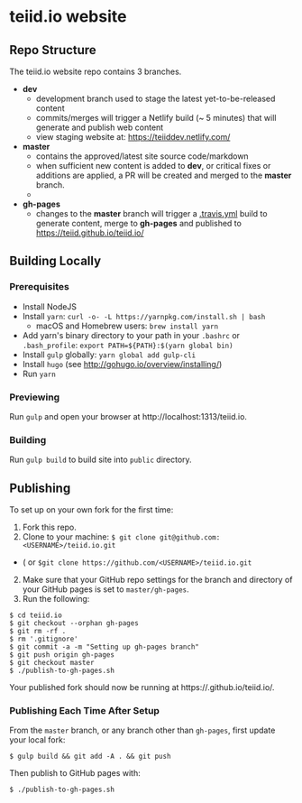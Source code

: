 # teiid.io website

## Repo Structure

The teiid.io website repo contains 3 branches.


* **dev**
  * development branch used to stage the latest yet-to-be-released content
  * commits/merges will trigger a Netlify build (~ 5 minutes) that will generate and publish web content
  * view staging website at: https://teiiddev.netlify.com/
* **master**
  * contains the approved/latest site source code/markdown
  * when sufficient new content is added to **dev**, or critical fixes or additions are applied, a PR will be created and merged to the **master** branch.
  * 
* **gh-pages**
  * changes to the **master** branch will trigger a [.travis.yml](https://github.com/teiid/teiid.io/blob/master/.travis.yml)  build to generate content, merge to **gh-pages** and published to https://teiid.github.io/teiid.io/


## Building Locally
### Prerequisites
* Install NodeJS
* Install `yarn`: `curl -o- -L https://yarnpkg.com/install.sh | bash`
  * macOS and Homebrew users: `brew install yarn`
* Add yarn's binary directory to your path in your `.bashrc` or `.bash_profile`: `export PATH=${PATH}:$(yarn global bin)`
* Install `gulp` globally: `yarn global add gulp-cli`
* Install `hugo` (see http://gohugo.io/overview/installing/)
* Run `yarn`

### Previewing
Run `gulp` and open your browser at http://localhost:1313/teiid.io.

### Building
Run `gulp build` to build site into `public` directory.

## Publishing

To set up on your own fork for the first time:

1. Fork this repo.
2. Clone to your machine: `$ git clone git@github.com:<USERNAME>/teiid.io.git`
  - ( or `$git clone https://github.com/<USERNAME>/teiid.io.git`
  
2. Make sure that your GitHub repo settings for the branch and directory of your GitHub pages is set to `master/gh-pages`.
3. Run the following:

```
$ cd teiid.io
$ git checkout --orphan gh-pages
$ git rm -rf .
$ rm '.gitignore'
$ git commit -a -m "Setting up gh-pages branch"
$ git push origin gh-pages
$ git checkout master
$ ./publish-to-gh-pages.sh
```

Your published fork should now be running at https://<USERNAME>.github.io/teiid.io/.

### Publishing Each Time After Setup
From the `master` branch, or any branch other than `gh-pages`, first update your local fork:

```
$ gulp build && git add -A . && git push
```

Then publish to GitHub pages with:

`$ ./publish-to-gh-pages.sh`
